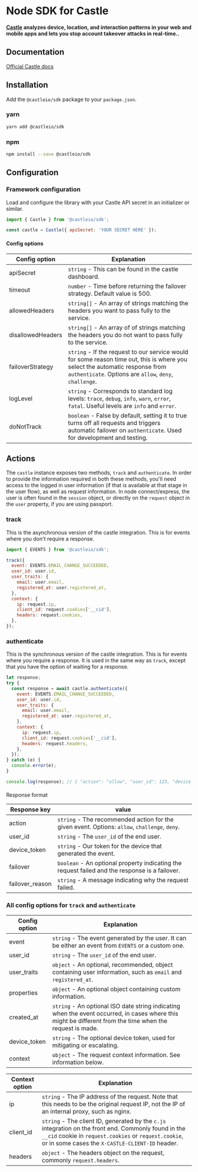# Node SDK for Castle

**[Castle](https://castle.io) analyzes device, location, and interaction patterns in your web and mobile apps and lets you stop account takeover attacks in real-time..**

## Documentation

[Official Castle docs](https://castle.io/docs)

## Installation

Add the `@castleio/sdk` package to your `package.json`.

### yarn

```bash
yarn add @castleio/sdk
```

### npm

```bash
npm install --save @castleio/sdk
```

## Configuration

### Framework configuration

Load and configure the library with your Castle API secret in an initializer or similar.

```js
import { Castle } from '@castleio/sdk';

const castle = Castle({ apiSecret: 'YOUR SECRET HERE' });
```

#### Config options

| Config option     | Explanation                                                                                                                                                                             |
| ----------------- | --------------------------------------------------------------------------------------------------------------------------------------------------------------------------------------- |
| apiSecret         | `string` - This can be found in the castle dashboard.                                                                                                                                   |
| timeout           | `number` - Time before returning the failover strategy. Default value is 500.                                                                                                           |
| allowedHeaders    | `string[]` - An array of strings matching the headers you want to pass fully to the service.                                                                                            |
| disallowedHeaders | `string[]` - An array of of strings matching the headers you do not want to pass fully to the service.                                                                                  |
| failoverStrategy  | `string` - If the request to our service would for some reason time out, this is where you select the automatic response from `authenticate`. Options are `allow`, `deny`, `challenge`. |
| logLevel          | `string` - Corresponds to standard log levels: `trace`, `debug`, `info`, `warn`, `error`, `fatal`. Useful levels are `info` and `error`.                                                |
| doNotTrack        | `boolean` - False by default, setting it to true turns off all requests and triggers automatic failover on `authenticate`. Used for development and testing.                            |

## Actions

The `castle` instance exposes two methods, `track` and `authenticate`. In order to provide the information required in both these methods, you'll need access to the logged in user information (if that is available at that stage in the user flow), as well as request information. In node connect/express, the user is often found in the `session` object, or directly on the `request` object in the `user` property, if you are using passport.

### track

This is the asynchronous version of the castle integration. This is for events where you don't require a response.

```js
import { EVENTS } from '@castleio/sdk';

track({
  event: EVENTS.EMAIL_CHANGE_SUCCEEDED,
  user_id: user.id,
  user_traits: {
    email: user.email,
    registered_at: user.registered_at,
  },
  context: {
    ip: request.ip,
    client_id: request.cookies['__cid'],
    headers: request.cookies,
  },
});
```

### authenticate

This is the synchronous version of the castle integration. This is for events where you require a response. It is used in the same way as `track`, except that you have the option of waiting for a response.

```js
let response;
try {
  const response = await castle.authenticate({
    event: EVENTS.EMAIL_CHANGE_SUCCEEDED,
    user_id: user.id,
    user_traits: {
      email: user.email,
      registered_at: user.registered_at,
    },
    context: {
      ip: request.ip,
      client_id: request.cookies['__cid'],
      headers: request.headers,
    },
  });
} catch (e) {
  console.error(e);
}

console.log(response); // { "action": "allow", "user_id": 123, "device_token": "eyj...." }
```

####

Response format

| Response key    | value                                                                                          |
| --------------- | ---------------------------------------------------------------------------------------------- |
| action          | `string` - The recommended action for the given event. Options: `allow`, `challenge`, `deny`.  |
| user_id         | `string` - The `user_id` of the end user.                                                      |
| device_token    | `string` - Our token for the device that generated the event.                                  |
| failover        | `boolean` - An optional property indicating the request failed and the response is a failover. |
| failover_reason | `string` - A message indicating why the request failed.                                        |

### All config options for `track` and `authenticate`

| Config option | Explanation                                                                                                                                               |
| ------------- | --------------------------------------------------------------------------------------------------------------------------------------------------------- |
| event         | `string` - The event generated by the user. It can be either an event from `EVENTS` or a custom one.                                                      |
| user_id       | `string` - The `user_id` of the end user.                                                                                                                 |
| user_traits   | `object` - An optional, recommended, object containing user information, such as `email` and `registered_at`.                                             |
| properties    | `object` - An optional object containing custom information.                                                                                              |
| created_at    | `string` - An optional ISO date string indicating when the event occurred, in cases where this might be different from the time when the request is made. |
| device_token  | `string` - The optional device token, used for mitigating or escalating.                                                                                  |
| context       | `object` - The request context information. See information below.                                                                                        |

| Context option | Explanation                                                                                                                                                                                                      |
| -------------- | ---------------------------------------------------------------------------------------------------------------------------------------------------------------------------------------------------------------- |
| ip             | `string` - The IP address of the request. Note that this needs to be the original request IP, not the IP of an internal proxy, such as nginx.                                                                    |
| client_id      | `string` - The client ID, generated by the `c.js` integration on the front end. Commonly found in the `__cid` cookie in `request.cookies` or `request.cookie`, or in some cases the `X-CASTLE-CLIENT-ID` header. |
| headers        | `object` - The headers object on the request, commonly `request.headers`.                                                                                                                                        |
